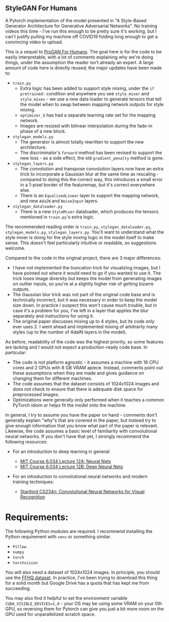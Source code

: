 ## StyleGAN For Humans
A Pytorch implementation of the model presented in "A Style-Based Generator Architecture for Generative Adversarial Networks". No training videos this time - I've run this enough to be pretty sure it's working, but I can't justify pulling my machine off COVID19 folding long enough to get a convincing video to upload.

This is a sequel to [ProGAN For Humans](https://github.com/dulaku/ProGAN-for-Humans). The goal here is for the code to be easily interpretable, with a lot of comments explaining why we're doing things, under the assumption the reader isn't already an expert. A large amount of code here is directly reused; the major updates have been made to:</br>

* `train.py`
  * Extra logic has been added to support style mixing, under the `if pretrained:` condition and anywhere you see `style_mixer` and `style_mixes` - we use a new data loader to generate tensors that tell the model when to swap between mapping network outputs for style mixing.
  * `optimizer_G` has had a separate learning rate set for the mapping network.
  * Images are resized with bilinear interpolation during the fade-in phase of a new block.
* `stylegan_models.py`
  * The generator is almost totally rewritten to support the new architecture.
  * The discriminator's `forward` method has been revised to support the new loss - as a side effect, the old `gradient_penalty` method is gone.
* `stylegan_layers.py`
  * The convolution and transpose convolution layers now have an extra trick to incorporate a Gaussian blur at the same time as rescaling - compared to doing this the correct way, this introduces a small error in a 1-pixel border of the featuremap, but it's correct everywhere else.
  * There is an `EqualizedLinear` layer to support the mapping network, and new `AdaIN` and `NoiseInput` layers.
* `stylegan_dataloader.py`
  * There is a new `StyleMixer` dataloader, which produces the tensors mentioned in `train.py`'s extra logic.

The recommended reading order is `train.py`, `stylegan_dataloader.py`, `stylegan_models.py`, `stylegan_layers.py`. You'll want to understand what the style mixer is doing for the style mixing logic in the model itself to make sense. This doesn't feel particularly intuitive or readable, so suggestions welcome.</br>

Compared to the code in the original project, there are 3 major differences:</br>

* I have not implemented the truncation trick for visualizing images, but I have pointed out where it would need to go if you wanted to use it. The trick loses image diversity but keeps the model from generating images on outlier inputs, so you're at a slightly higher risk of getting bizarre outputs.
* The Gaussian blur trick was not part of the original code base and is technically incorrect, but it was necessary in order to keep the model size down. In practice I suspect this won't cause much trouble, but in case it's a problem for you, I've left in a layer that applies the blur separately and instructions for using it.
* The original paper discusses mixing up to 4 styles, but its code only ever uses 2. I went ahead and implemented mixing of arbitrarily many styles (up to the number of AdaIN layers in the model).

As before, readability of the code was the highest priority, so some features are lacking and I would not expect a production-ready code base. In particular:</br>

* The code is not platform agnostic - it assumes a machine with 16 CPU cores and 2 GPUs with 8 GB VRAM apiece. Instead, comments point out these assumptions when they are made and gives guidance on changing them for different machines.
* The code assumes that the dataset consists of 1024x1024 images and does not check to ensure that there is adequate disk space for preprocessed images.
* Optimizations were generally only performed when it teaches a common PyTorch idiom or helps fit the model onto the machine.

In general, I try to assume you have the paper on hand - comments don't generally explain "why"s that are covered in the paper, but instead try to give enough information that you know what part of the paper is relevant. Likewise, the code assumes a basic level of familiarity with convolutional neural networks. If you don't have that yet, I strongly recommend the following resources:</br>

* For an introduction to deep learning in general:
  * [MIT Course 6.034 Lecture 12A: Neural Nets](https://ocw.mit.edu/courses/electrical-engineering-and-computer-science/6-034-artificial-intelligence-fall-2010/lecture-videos/lecture-12a-neural-nets)
  * [MIT Course 6.034 Lecture 12B: Deep Neural Nets](https://ocw.mit.edu/courses/electrical-engineering-and-computer-science/6-034-artificial-intelligence-fall-2010/lecture-videos/lecture-12b-deep-neural-nets)

* For an introduction to convolutional neural networks and modern training techniques:
  * [Stanford CS234n: Convolutional Neural Networks for Visual Recognition](http://cs231n.stanford.edu/)

# Requirements:

The following Python modules are required. I recommend installing the Python requirement with ``venv`` or something similar.</br>
* ``Pillow``
* ``numpy``
* ``torch``
* ``torchvision``

You will also need a dataset of 1024x1024 images. In principle, you should use the [FFHQ dataset](https://github.com/NVlabs/ffhq-dataset). In practice, I've been trying to download this thing for a solid month but Google Drive has a quota that has kept me from succeeding.</br>

You may also find it helpful to set the environment variable ``CUDA_VISIBLE_DEVICES=1,0`` - your OS may be using some VRAM on your 0th GPU, so reversing them for Pytorch can give you just a bit more room on the GPU used for unparallelized scratch space.</br>

